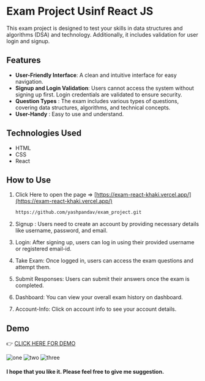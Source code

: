 # Exam Project Usinf React JS

This exam project is designed to test your skills in data structures and algorithms (DSA) and technology. Additionally, it includes validation for user login and signup.

## Features

- **User-Friendly Interface**: A clean and intuitive interface for easy navigation.
- **Signup and Login Validation**: Users cannot access the system without signing up first. Login credentials are validated to ensure security.
- **Question Types** : The exam includes various types of questions, covering data structures, algorithms, and technical concepts.
- **User-Handy** : Easy to use and understand.

## Technologies Used

- HTML
- CSS
- React
  
## How to Use

1. Click Here to open the page => [https://exam-react-khaki.vercel.app/](https://exam-react-khaki.vercel.app/)

   ```bash
   https://github.com/yashpandav/exam_project.git

2. Signup : Users need to create an account by providing necessary details like username, password, and email.

3. Login: After signing up, users can log in using their provided username or registered email-id.
  
4. Take Exam: Once logged in, users can access the exam questions and attempt them.

5. Submit Responses: Users can submit their answers once the exam is completed.

6. Dashboard: You can view your overall exam history on dashboard.

7. Account-Info: Click on account info to see your account details.

## Demo

 👉 [CLICK HERE FOR DEMO](https://exam-react-khaki.vercel.app/)
 
![one](one.png)
![two](two.png)
![three](three.png)

#### I hope that you like it. Please feel free to give me suggestion. 
